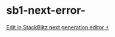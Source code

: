 # sb1-next-error-

[Edit in StackBlitz next generation editor ⚡️](https://stackblitz.com/~/github.com/drmas001/sb1-next-error-)